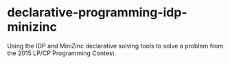 # declarative-programming-idp-minizinc
Using the IDP and MiniZinc declarative solving tools to solve a problem from the 2015 LP/CP Programming Contest.
